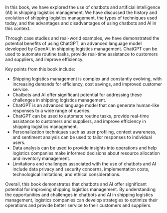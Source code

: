 
In this book, we have explored the use of chatbots and artificial intelligence (AI) in shipping logistics management. We have discussed the history and evolution of shipping logistics management, the types of techniques used today, and the advantages and disadvantages of using chatbots and AI in this context.

Through case studies and real-world examples, we have demonstrated the potential benefits of using ChatGPT, an advanced language model developed by OpenAI, in shipping logistics management. ChatGPT can be used to automate routine tasks, provide real-time assistance to customers and suppliers, and improve efficiency.

Key points from this book include:

* Shipping logistics management is complex and constantly evolving, with increasing demands for efficiency, cost savings, and improved customer service.
* Chatbots and AI offer significant potential for addressing these challenges in shipping logistics management.
* ChatGPT is an advanced language model that can generate human-like responses to a wide range of queries.
* ChatGPT can be used to automate routine tasks, provide real-time assistance to customers and suppliers, and improve efficiency in shipping logistics management.
* Personalization techniques such as user profiling, context awareness, and sentiment analysis can be used to tailor responses to individual users.
* Data analysis can be used to provide insights into operations and help logistics companies make informed decisions about resource allocation and inventory management.
* Limitations and challenges associated with the use of chatbots and AI include data privacy and security concerns, implementation costs, technological limitations, and ethical considerations.

Overall, this book demonstrates that chatbots and AI offer significant potential for improving shipping logistics management. By understanding the opportunities and challenges in chatbots and AI in shipping logistics management, logistics companies can develop strategies to optimize their operations and provide better service to their customers and suppliers.

